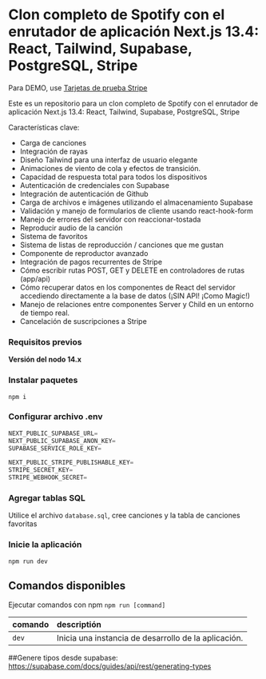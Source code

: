 # Clon completo de Spotify con el enrutador de aplicación Next.js 13.4: React, Tailwind, Supabase, PostgreSQL, Stripe

Para DEMO, use [Tarjetas de prueba Stripe](https://stripe.com/docs/testing)

Este es un repositorio para un clon completo de Spotify con el enrutador de aplicación Next.js 13.4: React, Tailwind, Supabase, PostgreSQL, Stripe

Características clave:

- Carga de canciones
- Integración de rayas
- Diseño Tailwind para una interfaz de usuario elegante
- Animaciones de viento de cola y efectos de transición.
- Capacidad de respuesta total para todos los dispositivos
- Autenticación de credenciales con Supabase
- Integración de autenticación de Github
- Carga de archivos e imágenes utilizando el almacenamiento Supabase
- Validación y manejo de formularios de cliente usando react-hook-form
- Manejo de errores del servidor con reaccionar-tostada
- Reproducir audio de la canción
- Sistema de favoritos
- Sistema de listas de reproducción / canciones que me gustan
- Componente de reproductor avanzado
- Integración de pagos recurrentes de Stripe
- Cómo escribir rutas POST, GET y DELETE en controladores de rutas (app/api)
- Cómo recuperar datos en los componentes de React del servidor accediendo directamente a la base de datos (¡SIN API! ¡Como Magic!)
- Manejo de relaciones entre componentes Server y Child en un entorno de tiempo real.
- Cancelación de suscripciones a Stripe

### Requisitos previos

**Versión del nodo 14.x**

### Instalar paquetes

```npm
npm i
```

### Configurar archivo .env


```js
NEXT_PUBLIC_SUPABASE_URL=
NEXT_PUBLIC_SUPABASE_ANON_KEY=
SUPABASE_SERVICE_ROLE_KEY=

NEXT_PUBLIC_STRIPE_PUBLISHABLE_KEY=
STRIPE_SECRET_KEY=
STRIPE_WEBHOOK_SECRET=
```

### Agregar tablas SQL
Utilice el archivo `database.sql`, cree canciones y la tabla de canciones favoritas

### Inicie la aplicación

```npm
npm run dev
```

## Comandos disponibles

Ejecutar comandos con npm `npm run [command]`

| comando         | descriptión                                          |
| :-------------- | :----------------------------------------------------|
| `dev`           | Inicia una instancia de desarrollo de la aplicación. |

##Genere tipos desde supabase: https://supabase.com/docs/guides/api/rest/generating-types
